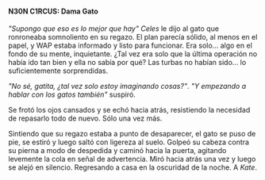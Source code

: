 #### N30N C1RCUS: Dama Gato

 _"Supongo que eso es lo mejor que hay"_ _Celes_ le dijo al gato que ronroneaba somnoliento en su regazo.  El plan parecía sólido, al menos en el papel, y WAP estaba informado y listo para funcionar.  Era solo... algo en el fondo de su mente, inquietante.  ¿Tal vez era solo que la última operación no había ido tan bien y ella no sabía por qué?  Las turbas no habían sido... lo suficientemente sorprendidas.

 _"No sé, gatita, ¿tal vez solo estoy imaginando cosas?"_.  _"Y empezando a hablar con los gatos también"_ suspiró.

 Se frotó los ojos cansados ​​y se echó hacia atrás, resistiendo la necesidad de repasarlo todo de nuevo.  Sólo una vez más.

 Sintiendo que su regazo estaba a punto de desaparecer, el gato se puso de pie, se estiró y luego saltó con ligereza al suelo.  Golpeó su cabeza contra su pierna a modo de despedida y caminó hacia la puerta, agitando levemente la cola en señal de advertencia.  Miró hacia atrás una vez y luego se alejó en silencio.  Regresando a casa en la oscuridad de la noche.  A _Kate_.
